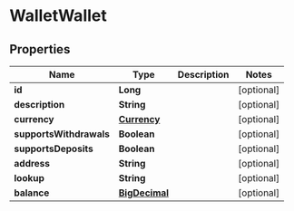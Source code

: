 # WalletWallet

## Properties
Name | Type | Description | Notes
------------ | ------------- | ------------- | -------------
**id** | **Long** |  |  [optional]
**description** | **String** |  |  [optional]
**currency** | [**Currency**](Currency.md) |  |  [optional]
**supportsWithdrawals** | **Boolean** |  |  [optional]
**supportsDeposits** | **Boolean** |  |  [optional]
**address** | **String** |  |  [optional]
**lookup** | **String** |  |  [optional]
**balance** | [**BigDecimal**](BigDecimal.md) |  |  [optional]

